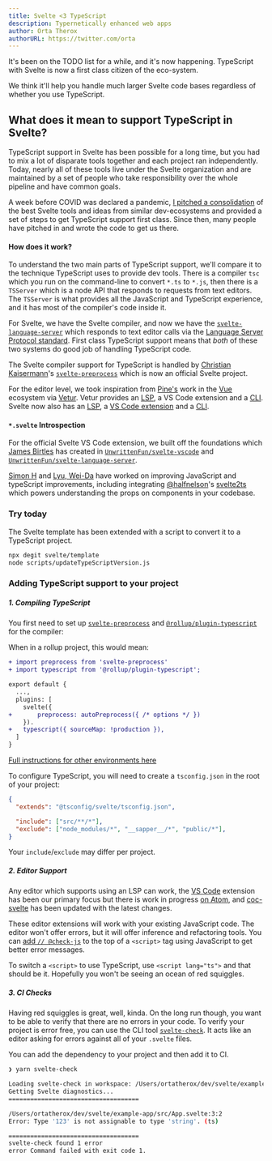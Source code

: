 ```yaml
---
title: Svelte <3 TypeScript
description: Typernetically enhanced web apps
author: Orta Therox
authorURL: https://twitter.com/orta
---
```


It's been on the TODO list for a while, and it's now happening. TypeScript with Svelte is now a first class citizen of the eco-system.

We think it'll help you handle much larger Svelte code bases regardless of whether you use TypeScript.

## What does it mean to support TypeScript in Svelte?

TypeScript support in Svelte has been possible for a long time, but you had to mix a lot of disparate tools together and each project ran independently. Today, nearly all of these tools live under the Svelte organization and are maintained by a set of people who take responsibility over the whole pipeline and have common goals.

A week before COVID was declared a pandemic, [I pitched a consolidation](https://github.com/sveltejs/svelte/issues/4518) of the best Svelte tools and ideas from similar dev-ecosystems and provided a set of steps to get TypeScript support first class. Since then, many people have pitched in and wrote the code to get us there.

#### How does it work?

To understand the two main parts of TypeScript support, we'll compare it to the technique TypeScript uses to provide dev tools. There is a compiler `tsc` which you run on the command-line to convert `*.ts` to `*.js`, then there is a `TSServer` which is a node API that responds to requests from text editors. The `TSServer` is what provides all the JavaScript and TypeScript experience, and it has most of the compiler's code inside it.

For Svelte, we have the Svelte compiler, and now we have the [`svelte-language-server`](https://github.com/sveltejs/language-tools/tree/master/packages/language-server#svelte-language-server) which responds to text editor calls via the [Language Server Protocol standard](https://microsoft.github.io//language-server-protocol/overviews/lsp/overview/). First class TypeScript support means that _both_ of these two systems do good job of handling TypeScript code.

The Svelte compiler support for TypeScript is handled by [Christian Kaisermann](https://github.com/kaisermann)'s [`svelte-preprocess`](https://github.com/sveltejs/svelte-preprocess#svelte-preprocess) which is now an official Svelte project.

For the editor level, we took inspiration from [Pine's](https://github.com/octref) work in the [Vue](https://vuejs.org) ecosystem via [Vetur](https://github.com/vuejs/vetur). Vetur provides an [LSP](https://github.com/vuejs/vetur/blob/master/server), a VS Code extension and a [CLI](https://github.com/vuejs/vetur/blob/master/vti). Svelte now also has an [LSP](https://github.com/sveltejs/language-tools/blob/master/packages/language-server), a [VS Code extension](https://github.com/sveltejs/language-tools/blob/master/packages/svelte-vscode) and a [CLI](https://github.com/sveltejs/language-tools/blob/master/packages/svelte-check).


#### `*.svelte` Introspection

For the official Svelte VS Code extension, we built off the foundations which [James Birtles](https://github.com/UnwrittenFun) has created in [`UnwrittenFun/svelte-vscode`](https://github.com/UnwrittenFun/svelte-vscode) and [`UnwrittenFun/svelte-language-server`](https://github.com/UnwrittenFun/svelte-language-server/).

[Simon H](https://github.com/dummdidumm) and [Lyu, Wei-Da](https://github.com/jasonlyu123) have worked on improving JavaScript and typeScript improvements, including integrating [@halfnelson](https://github.com/halfnelson)'s [svelte2ts](https://github.com/sveltejs/language-tools/tree/master/packages/svelte2tsx#svelte2tsx) which powers understanding the props on components in your codebase.

### Try today

The Svelte template has been extended with a script to convert it to a TypeScript project.

```bash
npx degit svelte/template
node scripts/updateTypeScriptVersion.js
```

### Adding TypeScript support to your project

##### 1. Compiling TypeScript

You first need to set up [`svelte-preprocess`](https://github.com/sveltejs/svelte-preprocess#svelte-preprocess) and  [`@rollup/plugin-typescript`](https://github.com/rollup/plugins/tree/master/packages/typescript#rollupplugin-typescript) for the compiler:

When in a rollup project, this would mean:

```diff
+ import preprocess from 'svelte-preprocess'
+ import typescript from '@rollup/plugin-typescript';

export default {
  ...,
  plugins: [
    svelte({
+       preprocess: autoPreprocess({ /* options */ })
    }).
+   typescript({ sourceMap: !production }),
  ]
}
```

[Full instructions for other environments here](https://github.com/sveltejs/svelte-preprocess#usage)

To configure TypeScript, you will need to create a `tsconfig.json` in the root of your project:

```json
{
  "extends": "@tsconfig/svelte/tsconfig.json",

  "include": ["src/**/*"],
  "exclude": ["node_modules/*", "__sapper__/*", "public/*"],
}
```

Your `include`/`exclude` may differ per project.

##### 2. Editor Support

Any editor which supports using an LSP can work, the [VS Code](https://marketplace.visualstudio.com/items?itemName=svelte.svelte-vscode) extension has been our primary focus but there is work in progress [on Atom](https://github.com/sveltejs/language-tools/pull/160), and [coc-svelte](https://github.com/coc-extensions/coc-svelte) has been updated with the latest changes.

These editor extensions will work with your existing JavaScript code. The editor won't offer errors, but it will offer inference and refactoring tools. You can [add `// @check-js`](https://www.staging-typescript.org/docs/handbook/intro-to-js-ts.html) to the top of a `<script>` tag using JavaScript to get better error messages.

To switch a `<script>` to use TypeScript, use `<script lang="ts">` and that should be it. Hopefully you won't be seeing an ocean of red squiggles.

##### 3. CI Checks

Having red squiggles is great, well, kinda. On the long run though, you want to be able to verify that there are no errors in your code. To verify your project is error free, you can use the CLI tool [`svelte-check`](https://www.npmjs.com/package/svelte-check). It acts like an editor asking for errors against all of your `.svelte` files.

You can add the dependency to your project and then add it to CI.

```bash
❯ yarn svelte-check

Loading svelte-check in workspace: /Users/ortatherox/dev/svelte/example-app
Getting Svelte diagnostics...
====================================

/Users/ortatherox/dev/svelte/example-app/src/App.svelte:3:2
Error: Type '123' is not assignable to type 'string'. (ts)

====================================
svelte-check found 1 error
error Command failed with exit code 1.
```
